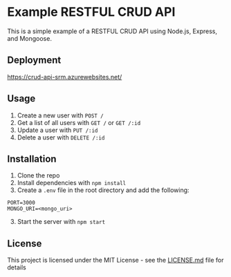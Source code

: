 # Example RESTFUL CRUD API

This is a simple example of a RESTFUL CRUD API using Node.js, Express, and Mongoose.

## Deployment

https://crud-api-srm.azurewebsites.net/


## Usage

1. Create a new user with `POST /`
2. Get a list of all users with `GET /` or `GET /:id`
3. Update a user with `PUT /:id`
4. Delete a user with `DELETE /:id`


## Installation

1. Clone the repo
2. Install dependencies with `npm install`
3. Create a `.env` file in the root directory and add the following:

```dosini
PORT=3000
MONGO_URI=<mongo_uri>
```

3. Start the server with `npm start`


## License

This project is licensed under the MIT License - see the [LICENSE.md](LICENSE.md) file for details
